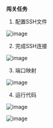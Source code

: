 **闯关任务**

1. 配置SSH文件

![image](https://github.com/user-attachments/assets/ad7770ee-5176-4c30-9b30-4a97766c6246)

2. 完成SSH连接

![image](https://github.com/user-attachments/assets/129b370a-cb44-4893-9198-a2d886be43a2)

3. 端口映射

![image](https://github.com/user-attachments/assets/dba1f319-31fe-49b4-9842-c5155d6406ad)

4. 运行代码

![image](https://github.com/user-attachments/assets/3c473402-4a43-4d91-a92b-abfc7811b13c)

![image](https://github.com/user-attachments/assets/dbbc8b97-1f88-4198-bf5c-59b07b61d043)

